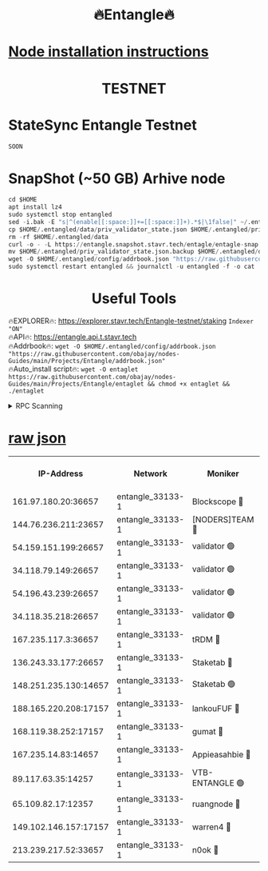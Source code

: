 <h1 align="center"> 🔥Entangle🔥</h1>

[Node installation instructions](https://github.com/obajay/nodes-Guides/tree/main/Projects/Entangle)
=

<h1 align="center"> TESTNET</h1>

# StateSync Entangle Testnet
```python
SOON
```
# SnapShot (~50 GB) Arhive node
```python
cd $HOME
apt install lz4
sudo systemctl stop entangled
sed -i.bak -E "s|^(enable[[:space:]]+=[[:space:]]+).*$|\1false|" ~/.entangled/config/config.toml
cp $HOME/.entangled/data/priv_validator_state.json $HOME/.entangled/priv_validator_state.json.backup
rm -rf $HOME/.entangled/data
curl -o - -L https://entangle.snapshot.stavr.tech/entagle/entagle-snap.tar.lz4 | lz4 -c -d - | tar -x -C $HOME/.entangled --strip-components 2
mv $HOME/.entangled/priv_validator_state.json.backup $HOME/.entangled/data/priv_validator_state.json
wget -O $HOME/.entangled/config/addrbook.json "https://raw.githubusercontent.com/obajay/nodes-Guides/main/Projects/Entangle/addrbook.json"
sudo systemctl restart entangled && journalctl -u entangled -f -o cat
```
 <h1 align="center"> Useful Tools</h1>
 
🔥EXPLORER🔥: https://explorer.stavr.tech/Entangle-testnet/staking        `Indexer "ON"` \
🔥API🔥:      https://entangle.api.t.stavr.tech \
🔥Addrbook🔥: ```wget -O $HOME/.entangled/config/addrbook.json "https://raw.githubusercontent.com/obajay/nodes-Guides/main/Projects/Entangle/addrbook.json"``` \
🔥Auto_install script🔥:  `wget -O entaglet https://raw.githubusercontent.com/obajay/nodes-Guides/main/Projects/Entangle/entaglet && chmod +x entaglet && ./entaglet`


<details>
<summary>RPC Scanning</summary>

<h2 align="center"> We scan nodes in real time every 4 hours. And we provide the final result of RPC endpoints.
We cannot influence the operation of these nodes in any way. </h2>


```python
If Voting Power is higher than 0 --> then the Node is a validator of the network and may be subject to attack and be a potential threat to the chain.
```
```python
We marked such validators with a red symbol
```

</details>

[raw json](https://rpc-check.entangt.stavr.tech/entangt/rpc-entangt-result.json)
=


<table><tr><th>IP-Address</th><th>Network</th><th>Moniker</th><th>Latest Block Height</th><th>Earliest Block Height</th><th>Catching Up</th><th>Tx Index</th><th>Voting Power</th><th>Scan Time</th></tr><tr><td>161.97.180.20:36657</td><td>entangle_33133-1</td><td>Blockscope 🔴</td><td>1631120</td><td>1</td><td>False</td><td>off</td><td>259586473635098</td><td>2024-01-11T22:53:11.700812633UTC</td></tr><tr><td>144.76.236.211:23657</td><td>entangle_33133-1</td><td>[NODERS]TEAM 🔴</td><td>1631123</td><td>1</td><td>False</td><td>off</td><td>47049700500000000</td><td>2024-01-11T22:53:24.028293751UTC</td></tr><tr><td>54.159.151.199:26657</td><td>entangle_33133-1</td><td>validator 🟢</td><td>1631124</td><td>1</td><td>False</td><td>on</td><td>0</td><td>2024-01-11T22:53:31.774774247UTC</td></tr><tr><td>34.118.79.149:26657</td><td>entangle_33133-1</td><td>validator 🟢</td><td>1631125</td><td>1</td><td>False</td><td>on</td><td>0</td><td>2024-01-11T22:53:32.445741779UTC</td></tr><tr><td>54.196.43.239:26657</td><td>entangle_33133-1</td><td>validator 🟢</td><td>1631125</td><td>1</td><td>False</td><td>on</td><td>0</td><td>2024-01-11T22:53:33.089639400UTC</td></tr><tr><td>34.118.35.218:26657</td><td>entangle_33133-1</td><td>validator 🟢</td><td>1631125</td><td>1</td><td>False</td><td>on</td><td>0</td><td>2024-01-11T22:53:33.778040320UTC</td></tr><tr><td>167.235.117.3:36657</td><td>entangle_33133-1</td><td>tRDM 🔴</td><td>1631125</td><td>1</td><td>False</td><td>on</td><td>156936948832723</td><td>2024-01-11T22:53:34.155126801UTC</td></tr><tr><td>136.243.33.177:26657</td><td>entangle_33133-1</td><td>Staketab 🔴</td><td>1631124</td><td>660001</td><td>False</td><td>on</td><td>121550140155031</td><td>2024-01-11T22:53:26.410316915UTC</td></tr><tr><td>148.251.235.130:14657</td><td>entangle_33133-1</td><td>Staketab 🟢</td><td>1631120</td><td>660801</td><td>False</td><td>on</td><td>0</td><td>2024-01-11T22:53:11.334247503UTC</td></tr><tr><td>188.165.220.208:17157</td><td>entangle_33133-1</td><td>lankouFUF 🔴</td><td>1631121</td><td>725001</td><td>False</td><td>on</td><td>180899900000002</td><td>2024-01-11T22:53:16.750435099UTC</td></tr><tr><td>168.119.38.252:17157</td><td>entangle_33133-1</td><td>gumat 🔴</td><td>1631121</td><td>962001</td><td>False</td><td>on</td><td>314013548351851</td><td>2024-01-11T22:53:16.457353677UTC</td></tr><tr><td>167.235.14.83:14657</td><td>entangle_33133-1</td><td>Appieasahbie 🔴</td><td>1631125</td><td>1076001</td><td>False</td><td>on</td><td>44568809900999996</td><td>2024-01-11T22:53:33.361836647UTC</td></tr><tr><td>89.117.63.35:14257</td><td>entangle_33133-1</td><td>VTB-ENTANGLE 🟢</td><td>1631122</td><td>1162001</td><td>False</td><td>off</td><td>0</td><td>2024-01-11T22:53:21.467790412UTC</td></tr><tr><td>65.109.82.17:12357</td><td>entangle_33133-1</td><td>ruangnode 🔴</td><td>1631121</td><td>1312001</td><td>False</td><td>off</td><td>309199335362747</td><td>2024-01-11T22:53:12.082421631UTC</td></tr><tr><td>149.102.146.157:17157</td><td>entangle_33133-1</td><td>warren4 🔴</td><td>1631123</td><td>1436001</td><td>False</td><td>on</td><td>454417023854257</td><td>2024-01-11T22:53:23.803231083UTC</td></tr><tr><td>213.239.217.52:33657</td><td>entangle_33133-1</td><td>n0ok 🔴</td><td>1631124</td><td>1531124</td><td>False</td><td>off</td><td>46574292273662988</td><td>2024-01-11T22:53:30.847457173UTC</td></tr></table>
